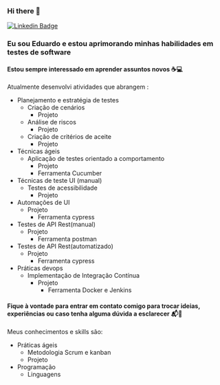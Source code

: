 ### Hi there 👋

<p>
  <a href="https://www.linkedin.com/in/eduardo-trandafilov-0ba458b1" rel="nofollow">
    <img src="https://img.shields.io/badge/linkedin-%230077B5.svg?&style=plastic&logo=linkedin&logoColor=white" alt="Linkedin Badge" style="max-width:100%;">
  </a>

### Eu sou Eduardo e estou aprimorando minhas habilidades em testes de software

#### Estou sempre interessado em aprender assuntos novos :coffee::computer:
Atualmente desenvolvi atividades que abrangem :
- Planejamento e estratégia de testes
  * Criação de cenários
    * Projeto   
  * Análise de riscos
    * Projeto
  * Criação de critérios de aceite
    * Projeto 
- Técnicas ágeis
  * Aplicação de testes orientado a comportamento
    * Projeto
    * Ferramenta Cucumber
- Técnicas de teste UI (manual)
  * Testes de acessibilidade
    * Projeto
- Automações de UI 
  * Projeto
    * Ferramenta cypress
- Testes de API Rest(manual)
  * Projeto
    * Ferramenta postman
- Testes de API Rest(automatizado)
  * Projeto
    * Ferramenta cypress
- Práticas devops
  * Implementação de Integração Contínua
    * Projeto
      * Ferramenta Docker e Jenkins    
   
#### Fique à vontade para entrar em contato comigo para trocar ideias, experiências ou caso tenha alguma dúvida a esclarecer :mailbox_with_mail::memo:
Meus conhecimentos e skills são:
- Práticas ágeis
  * Metodologia Scrum e kanban
  * Projeto
- Programação
  * Linguagens
